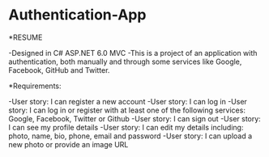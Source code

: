 # Authentication-App

*RESUME

  -Designed in C# ASP.NET 6.0 MVC
  -This is a project of an application with authentication, both manually and through some services like Google, Facebook, GitHub and Twitter.

 *Requirements:
 
  -User story: I can register a new account
  -User story: I can log in
  -User story: I can log in or register with at least one of the following services: Google, Facebook, Twitter or Github
  -User story: I can sign out
  -User story: I can see my profile details
  -User story: I can edit my details including: photo, name, bio, phone, email and password
  -User story: I can upload a new photo or provide an image URL
